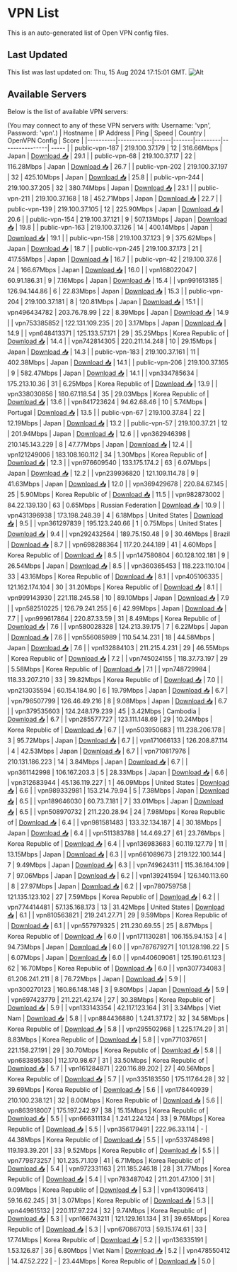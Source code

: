 # VPN List

This is an auto-generated list of Open VPN config files.

## Last Updated

This list was last updated on: Thu, 15 Aug 2024 17:15:01 GMT.
![Alt](https://repobeats.axiom.co/api/embed/186b98318ef1479477931607c1ad7d823f12451f.svg "Repobeats analytics image")

## Available Servers

Below is the list of available VPN servers:

(You may connect to any of these VPN servers with: Username: 'vpn', Password: 'vpn'.)
| Hostname | IP Address | Ping | Speed | Country | OpenVPN Config | Score |
|----------|------------|------|-------|---------|----------------| ----- |
| public-vpn-187 | 219.100.37.179 | 12 | 316.66Mbps | Japan | [Download 📥](./configs/server_0_JP.ovpn) | 29.1 |
| public-vpn-68 | 219.100.37.17 | 22 | 116.28Mbps | Japan | [Download 📥](./configs/server_1_JP.ovpn) | 26.7 |
| public-vpn-202 | 219.100.37.197 | 32 | 425.10Mbps | Japan | [Download 📥](./configs/server_2_JP.ovpn) | 25.8 |
| public-vpn-244 | 219.100.37.205 | 32 | 380.74Mbps | Japan | [Download 📥](./configs/server_3_JP.ovpn) | 23.1 |
| public-vpn-211 | 219.100.37.168 | 18 | 452.71Mbps | Japan | [Download 📥](./configs/server_4_JP.ovpn) | 22.7 |
| public-vpn-139 | 219.100.37.105 | 12 | 225.90Mbps | Japan | [Download 📥](./configs/server_5_JP.ovpn) | 20.6 |
| public-vpn-154 | 219.100.37.121 | 9 | 507.13Mbps | Japan | [Download 📥](./configs/server_6_JP.ovpn) | 19.8 |
| public-vpn-163 | 219.100.37.126 | 14 | 400.14Mbps | Japan | [Download 📥](./configs/server_7_JP.ovpn) | 19.1 |
| public-vpn-158 | 219.100.37.123 | 9 | 375.62Mbps | Japan | [Download 📥](./configs/server_8_JP.ovpn) | 18.7 |
| public-vpn-245 | 219.100.37.173 | 21 | 417.55Mbps | Japan | [Download 📥](./configs/server_9_JP.ovpn) | 16.7 |
| public-vpn-42 | 219.100.37.6 | 24 | 166.67Mbps | Japan | [Download 📥](./configs/server_10_JP.ovpn) | 16.0 |
| vpn168022047 | 60.91.186.31 | 9 | 7.16Mbps | Japan | [Download 📥](./configs/server_11_JP.ovpn) | 15.4 |
| vpn991613185 | 126.94.144.86 | 6 | 22.83Mbps | Japan | [Download 📥](./configs/server_12_JP.ovpn) | 15.3 |
| public-vpn-204 | 219.100.37.181 | 8 | 120.81Mbps | Japan | [Download 📥](./configs/server_13_JP.ovpn) | 15.1 |
| vpn496434782 | 203.76.78.99 | 22 | 8.39Mbps | Japan | [Download 📥](./configs/server_14_JP.ovpn) | 14.9 |
| vpn753385852 | 122.131.109.235 | 20 | 3.17Mbps | Japan | [Download 📥](./configs/server_15_JP.ovpn) | 14.9 |
| vpn648413371 | 125.133.57.171 | 29 | 35.25Mbps | Korea Republic of | [Download 📥](./configs/server_16_KR.ovpn) | 14.4 |
| vpn742814305 | 220.211.14.248 | 10 | 29.15Mbps | Japan | [Download 📥](./configs/server_17_JP.ovpn) | 14.3 |
| public-vpn-183 | 219.100.37.161 | 11 | 402.38Mbps | Japan | [Download 📥](./configs/server_18_JP.ovpn) | 14.1 |
| public-vpn-206 | 219.100.37.165 | 9 | 582.47Mbps | Japan | [Download 📥](./configs/server_19_JP.ovpn) | 14.1 |
| vpn334785634 | 175.213.10.36 | 31 | 6.25Mbps | Korea Republic of | [Download 📥](./configs/server_20_KR.ovpn) | 13.9 |
| vpn338030856 | 180.67.118.54 | 35 | 29.03Mbps | Korea Republic of | [Download 📥](./configs/server_21_KR.ovpn) | 13.6 |
| vpn841723624 | 94.62.68.46 | 10 | 5.74Mbps | Portugal | [Download 📥](./configs/server_22_PT.ovpn) | 13.5 |
| public-vpn-67 | 219.100.37.84 | 22 | 12.19Mbps | Japan | [Download 📥](./configs/server_23_JP.ovpn) | 13.2 |
| public-vpn-57 | 219.100.37.21 | 12 | 201.94Mbps | Japan | [Download 📥](./configs/server_24_JP.ovpn) | 12.6 |
| vpn362946398 | 210.145.143.229 | 8 | 47.77Mbps | Japan | [Download 📥](./configs/server_25_JP.ovpn) | 12.4 |
| vpn121249006 | 183.108.160.112 | 34 | 1.30Mbps | Korea Republic of | [Download 📥](./configs/server_26_KR.ovpn) | 12.3 |
| vpn976609540 | 133.175.174.2 | 63 | 6.07Mbps | Japan | [Download 📥](./configs/server_27_JP.ovpn) | 12.2 |
| vpn239936820 | 121.109.114.78 | 9 | 41.63Mbps | Japan | [Download 📥](./configs/server_28_JP.ovpn) | 12.0 |
| vpn369429678 | 220.84.67.145 | 25 | 5.90Mbps | Korea Republic of | [Download 📥](./configs/server_29_KR.ovpn) | 11.5 |
| vpn982873002 | 84.22.139.130 | 63 | 0.65Mbps | Russian Federation | [Download 📥](./configs/server_30_RU.ovpn) | 10.9 |
| vpn431396938 | 173.198.248.39 | 4 | 6.18Mbps | United States | [Download 📥](./configs/server_31_US.ovpn) | 9.5 |
| vpn361297839 | 195.123.240.66 | 1 | 0.75Mbps | United States | [Download 📥](./configs/server_32_US.ovpn) | 9.4 |
| vpn292432564 | 189.75.150.48 | 9 | 30.46Mbps | Brazil | [Download 📥](./configs/server_33_BR.ovpn) | 8.7 |
| vpn698288364 | 117.20.244.189 | 41 | 4.60Mbps | Korea Republic of | [Download 📥](./configs/server_34_KR.ovpn) | 8.5 |
| vpn147580804 | 60.128.102.181 | 9 | 26.54Mbps | Japan | [Download 📥](./configs/server_35_JP.ovpn) | 8.5 |
| vpn360365453 | 118.223.110.104 | 33 | 43.16Mbps | Korea Republic of | [Download 📥](./configs/server_36_KR.ovpn) | 8.1 |
| vpn405106335 | 121.162.174.104 | 30 | 31.20Mbps | Korea Republic of | [Download 📥](./configs/server_37_KR.ovpn) | 8.1 |
| vpn999143930 | 221.118.245.58 | 10 | 89.10Mbps | Japan | [Download 📥](./configs/server_38_JP.ovpn) | 7.9 |
| vpn582510225 | 126.79.241.255 | 6 | 42.99Mbps | Japan | [Download 📥](./configs/server_39_JP.ovpn) | 7.7 |
| vpn999617864 | 220.87.33.59 | 31 | 8.49Mbps | Korea Republic of | [Download 📥](./configs/server_40_KR.ovpn) | 7.6 |
| vpn580028328 | 124.213.39.175 | 7 | 6.22Mbps | Japan | [Download 📥](./configs/server_41_JP.ovpn) | 7.6 |
| vpn556085989 | 110.54.14.231 | 18 | 44.58Mbps | Japan | [Download 📥](./configs/server_42_JP.ovpn) | 7.6 |
| vpn132884103 | 211.215.4.231 | 29 | 46.55Mbps | Korea Republic of | [Download 📥](./configs/server_43_KR.ovpn) | 7.2 |
| vpn745024155 | 118.37.73.197 | 29 | 5.58Mbps | Korea Republic of | [Download 📥](./configs/server_44_KR.ovpn) | 7.1 |
| vpn748729984 | 118.33.207.210 | 33 | 39.82Mbps | Korea Republic of | [Download 📥](./configs/server_45_KR.ovpn) | 7.0 |
| vpn213035594 | 60.154.184.90 | 6 | 19.79Mbps | Japan | [Download 📥](./configs/server_46_JP.ovpn) | 6.7 |
| vpn796507799 | 126.46.49.216 | 8 | 9.08Mbps | Japan | [Download 📥](./configs/server_47_JP.ovpn) | 6.7 |
| vpn379535603 | 124.248.179.239 | 45 | 3.42Mbps | Cambodia | [Download 📥](./configs/server_48_KH.ovpn) | 6.7 |
| vpn285577727 | 123.111.148.69 | 29 | 10.24Mbps | Korea Republic of | [Download 📥](./configs/server_49_KR.ovpn) | 6.7 |
| vpn503950683 | 111.238.206.178 | 3 | 95.72Mbps | Japan | [Download 📥](./configs/server_50_JP.ovpn) | 6.7 |
| vpn171066133 | 126.208.87.114 | 4 | 42.53Mbps | Japan | [Download 📥](./configs/server_51_JP.ovpn) | 6.7 |
| vpn710817976 | 210.131.186.223 | 14 | 3.84Mbps | Japan | [Download 📥](./configs/server_52_JP.ovpn) | 6.7 |
| vpn361142998 | 106.167.203.3 | 5 | 28.33Mbps | Japan | [Download 📥](./configs/server_53_JP.ovpn) | 6.6 |
| vpn312683944 | 45.136.119.227 | 1 | 46.09Mbps | United States | [Download 📥](./configs/server_54_US.ovpn) | 6.6 |
| vpn989332981 | 153.214.79.94 | 5 | 7.38Mbps | Japan | [Download 📥](./configs/server_55_JP.ovpn) | 6.5 |
| vpn189646030 | 60.73.7.181 | 7 | 33.01Mbps | Japan | [Download 📥](./configs/server_56_JP.ovpn) | 6.5 |
| vpn508970732 | 211.220.28.94 | 24 | 7.98Mbps | Korea Republic of | [Download 📥](./configs/server_57_KR.ovpn) | 6.4 |
| vpn981581483 | 133.32.134.187 | 4 | 30.18Mbps | Japan | [Download 📥](./configs/server_58_JP.ovpn) | 6.4 |
| vpn511383788 | 14.4.69.27 | 61 | 23.76Mbps | Korea Republic of | [Download 📥](./configs/server_59_KR.ovpn) | 6.4 |
| vpn136983683 | 60.119.127.79 | 11 | 13.15Mbps | Japan | [Download 📥](./configs/server_60_JP.ovpn) | 6.3 |
| vpn661089673 | 219.122.100.144 | 7 | 9.49Mbps | Japan | [Download 📥](./configs/server_61_JP.ovpn) | 6.3 |
| vpn749624311 | 115.36.164.109 | 7 | 97.06Mbps | Japan | [Download 📥](./configs/server_62_JP.ovpn) | 6.2 |
| vpn139241594 | 126.140.113.60 | 8 | 27.97Mbps | Japan | [Download 📥](./configs/server_63_JP.ovpn) | 6.2 |
| vpn780759758 | 121.135.123.102 | 27 | 7.59Mbps | Korea Republic of | [Download 📥](./configs/server_64_KR.ovpn) | 6.2 |
| vpn774414481 | 57.135.168.173 | 13 | 31.42Mbps | United States | [Download 📥](./configs/server_65_US.ovpn) | 6.1 |
| vpn810563821 | 219.241.27.71 | 29 | 9.59Mbps | Korea Republic of | [Download 📥](./configs/server_66_KR.ovpn) | 6.1 |
| vpn557979325 | 211.230.69.55 | 25 | 8.87Mbps | Korea Republic of | [Download 📥](./configs/server_67_KR.ovpn) | 6.0 |
| vpn171130281 | 106.155.94.153 | 4 | 94.73Mbps | Japan | [Download 📥](./configs/server_68_JP.ovpn) | 6.0 |
| vpn787679271 | 101.128.198.22 | 5 | 6.07Mbps | Japan | [Download 📥](./configs/server_69_JP.ovpn) | 6.0 |
| vpn440609061 | 125.190.61.123 | 62 | 16.70Mbps | Korea Republic of | [Download 📥](./configs/server_70_KR.ovpn) | 6.0 |
| vpn307734083 | 61.206.241.211 | 8 | 76.72Mbps | Japan | [Download 📥](./configs/server_71_JP.ovpn) | 5.9 |
| vpn300270123 | 160.86.148.148 | 3 | 9.80Mbps | Japan | [Download 📥](./configs/server_72_JP.ovpn) | 5.9 |
| vpn697423779 | 211.221.42.174 | 27 | 30.38Mbps | Korea Republic of | [Download 📥](./configs/server_73_KR.ovpn) | 5.9 |
| vpn133143354 | 42.117.123.164 | 31 | 3.34Mbps | Viet Nam | [Download 📥](./configs/server_74_VN.ovpn) | 5.8 |
| vpn884436880 | 1.241.37.172 | 32 | 34.58Mbps | Korea Republic of | [Download 📥](./configs/server_75_KR.ovpn) | 5.8 |
| vpn295502968 | 1.225.174.29 | 31 | 8.83Mbps | Korea Republic of | [Download 📥](./configs/server_76_KR.ovpn) | 5.8 |
| vpn771037651 | 221.158.27.191 | 29 | 30.70Mbps | Korea Republic of | [Download 📥](./configs/server_77_KR.ovpn) | 5.8 |
| vpn683895380 | 112.170.98.67 | 31 | 33.50Mbps | Korea Republic of | [Download 📥](./configs/server_78_KR.ovpn) | 5.7 |
| vpn161284871 | 220.116.89.202 | 27 | 40.56Mbps | Korea Republic of | [Download 📥](./configs/server_79_KR.ovpn) | 5.7 |
| vpn335183550 | 175.117.64.28 | 32 | 39.69Mbps | Korea Republic of | [Download 📥](./configs/server_80_KR.ovpn) | 5.6 |
| vpn178440939 | 210.100.238.121 | 32 | 8.00Mbps | Korea Republic of | [Download 📥](./configs/server_81_KR.ovpn) | 5.6 |
| vpn863918007 | 175.197.242.97 | 38 | 15.15Mbps | Korea Republic of | [Download 📥](./configs/server_82_KR.ovpn) | 5.5 |
| vpn666311134 | 1.241.224.124 | 33 | 9.76Mbps | Korea Republic of | [Download 📥](./configs/server_83_KR.ovpn) | 5.5 |
| vpn356179491 | 222.96.33.114 | - | 44.38Mbps | Korea Republic of | [Download 📥](./configs/server_84_KR.ovpn) | 5.5 |
| vpn533748498 | 119.193.39.201 | 33 | 9.52Mbps | Korea Republic of | [Download 📥](./configs/server_85_KR.ovpn) | 5.5 |
| vpn779873257 | 101.235.71.109 | 41 | 6.71Mbps | Korea Republic of | [Download 📥](./configs/server_86_KR.ovpn) | 5.4 |
| vpn972331163 | 211.185.246.18 | 28 | 31.77Mbps | Korea Republic of | [Download 📥](./configs/server_87_KR.ovpn) | 5.4 |
| vpn783487042 | 211.201.47.100 | 31 | 9.09Mbps | Korea Republic of | [Download 📥](./configs/server_88_KR.ovpn) | 5.3 |
| vpn413096413 | 59.16.62.245 | 31 | 3.07Mbps | Korea Republic of | [Download 📥](./configs/server_89_KR.ovpn) | 5.3 |
| vpn449615132 | 220.117.97.224 | 32 | 9.74Mbps | Korea Republic of | [Download 📥](./configs/server_90_KR.ovpn) | 5.3 |
| vpn166743211 | 121.129.161.134 | 31 | 39.65Mbps | Korea Republic of | [Download 📥](./configs/server_91_KR.ovpn) | 5.3 |
| vpn670867013 | 59.15.174.61 | 33 | 17.74Mbps | Korea Republic of | [Download 📥](./configs/server_92_KR.ovpn) | 5.2 |
| vpn136335191 | 1.53.126.87 | 36 | 6.80Mbps | Viet Nam | [Download 📥](./configs/server_93_VN.ovpn) | 5.2 |
| vpn478550412 | 14.47.52.222 | - | 23.44Mbps | Korea Republic of | [Download 📥](./configs/server_94_KR.ovpn) | 5.0 |
